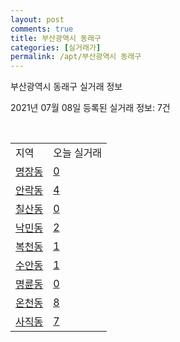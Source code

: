 ```yaml
---
layout: post
comments: true
title: 부산광역시 동래구
categories: [실거래가]
permalink: /apt/부산광역시 동래구
---
```


부산광역시 동래구 실거래 정보

2021년 07월 08일 등록된 실거래 정보: 7건

<script type="text/javascript">
  google.charts.load('current', {'packages':['corechart']});
  google.charts.setOnLoadCallback(drawChart);

  function drawChart() {
    var data = google.visualization.arrayToDataTable([['거래일', '매매', '전월세', '전매'], ['20-07', 417, 244, 59], ['20-08', 473, 254, 44], ['20-09', 612, 278, 62], ['20-10', 1061, 339, 52], ['20-11', 889, 318, 32], ['20-12', 228, 297, 10], ['21-01', 192, 282, 17], ['21-02', 184, 229, 8], ['21-03', 283, 256, 15], ['21-04', 255, 202, 9], ['21-05', 366, 215, 15], ['21-06', 204, 168, 1], ['21-07', 3, 14, 0]]);

    var options = {
      title: '최근 유형별 거래량 추이',
      legend: { position: 'bottom' }
    };

    var chart = new google.visualization.LineChart(document.getElementById('columnchart_material'));
    chart.draw(data, (options));
  }
</script>

<div id="columnchart_material" style="width: 95%; margin-left: -35px"></div>
<br>
<table class="sortable">
  <tr>
    <td>지역</td>
    <td>오늘 실거래</td>
  </tr>

  
  <tr class="item">
    <td><a href="부산광역시 동래구 명장동">명장동</a></td>
    <td><a href="부산광역시 동래구 명장동">0</a></td>
  </tr>
    

  <tr class="item">
    <td><a href="부산광역시 동래구 안락동">안락동</a></td>
    <td><a href="부산광역시 동래구 안락동">4</a></td>
  </tr>
    

  <tr class="item">
    <td><a href="부산광역시 동래구 칠산동">칠산동</a></td>
    <td><a href="부산광역시 동래구 칠산동">0</a></td>
  </tr>
    

  <tr class="item">
    <td><a href="부산광역시 동래구 낙민동">낙민동</a></td>
    <td><a href="부산광역시 동래구 낙민동">2</a></td>
  </tr>
    

  <tr class="item">
    <td><a href="부산광역시 동래구 복천동">복천동</a></td>
    <td><a href="부산광역시 동래구 복천동">1</a></td>
  </tr>
    

  <tr class="item">
    <td><a href="부산광역시 동래구 수안동">수안동</a></td>
    <td><a href="부산광역시 동래구 수안동">1</a></td>
  </tr>
    

  <tr class="item">
    <td><a href="부산광역시 동래구 명륜동">명륜동</a></td>
    <td><a href="부산광역시 동래구 명륜동">0</a></td>
  </tr>
    

  <tr class="item">
    <td><a href="부산광역시 동래구 온천동">온천동</a></td>
    <td><a href="부산광역시 동래구 온천동">8</a></td>
  </tr>
    

  <tr class="item">
    <td><a href="부산광역시 동래구 사직동">사직동</a></td>
    <td><a href="부산광역시 동래구 사직동">7</a></td>
  </tr>
    


</table>


    